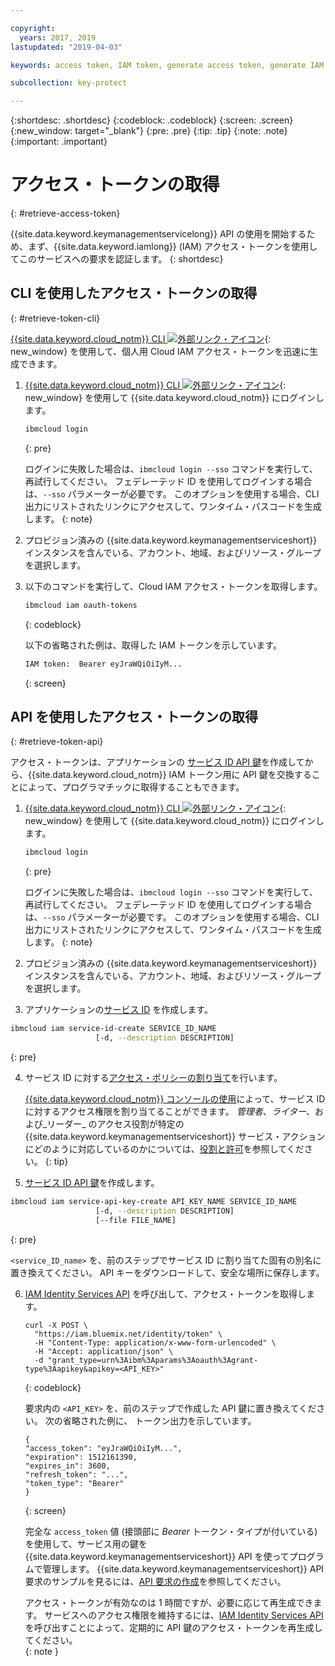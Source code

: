 ```yaml
---

copyright:
  years: 2017, 2019
lastupdated: "2019-04-03"

keywords: access token, IAM token, generate access token, generate IAM token, get access token, get IAM token, IAM token API, IAM token CLI

subcollection: key-protect

---
```


{:shortdesc: .shortdesc}
{:codeblock: .codeblock}
{:screen: .screen}
{:new_window: target="_blank"}
{:pre: .pre}
{:tip: .tip}
{:note: .note}
{:important: .important}

# アクセス・トークンの取得
{: #retrieve-access-token}

{{site.data.keyword.keymanagementservicelong}} API の使用を開始するため、まず、{{site.data.keyword.iamlong}} (IAM) アクセス・トークンを使用してこのサービスへの要求を認証します。
{: shortdesc}

## CLI を使用したアクセス・トークンの取得
{: #retrieve-token-cli}

[{{site.data.keyword.cloud_notm}} CLI ![外部リンク・アイコン](../../icons/launch-glyph.svg "外部リンク・アイコン")](/docs/cli?topic=cloud-cli-ibmcloud-cli){: new_window} を使用して、個人用 Cloud IAM アクセス・トークンを迅速に生成できます。

1. [{{site.data.keyword.cloud_notm}} CLI ![外部リンク・アイコン](../../icons/launch-glyph.svg "外部リンク・アイコン")](/docs/cli?topic=cloud-cli-ibmcloud-cli){: new_window} を使用して {{site.data.keyword.cloud_notm}} にログインします。

    ```sh
    ibmcloud login 
    ```
    {: pre}

    ログインに失敗した場合は、`ibmcloud login --sso` コマンドを実行して、再試行してください。 フェデレーテッド ID を使用してログインする場合は、`--sso` パラメーターが必要です。 このオプションを使用する場合、CLI 出力にリストされたリンクにアクセスして、ワンタイム・パスコードを生成します。
    {: note}

2. プロビジョン済みの {{site.data.keyword.keymanagementserviceshort}} インスタンスを含んでいる、アカウント、地域、およびリソース・グループを選択します。

3. 以下のコマンドを実行して、Cloud IAM アクセス・トークンを取得します。

    ```sh
    ibmcloud iam oauth-tokens
    ```
    {: codeblock}

    以下の省略された例は、取得した IAM トークンを示しています。

    ```sh
    IAM token:  Bearer eyJraWQiOiIyM...
    ```
    {: screen}

## API を使用したアクセス・トークンの取得
{: #retrieve-token-api}

アクセス・トークンは、アプリケーションの [サービス ID API 鍵](/docs/iam?topic=iam-serviceidapikeys)を作成してから、{{site.data.keyword.cloud_notm}} IAM トークン用に API 鍵を交換することによって、プログラマチックに取得することもできます。

1. [{{site.data.keyword.cloud_notm}} CLI ![外部リンク・アイコン](../../icons/launch-glyph.svg "外部リンク・アイコン")](/docs/cli?topic=cloud-cli-ibmcloud-cli){: new_window} を使用して {{site.data.keyword.cloud_notm}} にログインします。

    ```sh
    ibmcloud login 
    ```
    {: pre}

    ログインに失敗した場合は、`ibmcloud login --sso` コマンドを実行して、再試行してください。 フェデレーテッド ID を使用してログインする場合は、`--sso` パラメーターが必要です。 このオプションを使用する場合、CLI 出力にリストされたリンクにアクセスして、ワンタイム・パスコードを生成します。
    {: note}

2. プロビジョン済みの {{site.data.keyword.keymanagementserviceshort}} インスタンスを含んでいる、アカウント、地域、およびリソース・グループを選択します。

3. アプリケーションの[サービス ID](/docs/iam?topic=iam-serviceids#creating-a-service-id) を作成します。

  ```sh
  ibmcloud iam service-id-create SERVICE_ID_NAME
                     [-d, --description DESCRIPTION]
  ```
  {: pre}

4. サービス ID に対する[アクセス・ポリシーの割り当て](/docs/iam?topic=iam-serviceidpolicy)を行います。

    [{{site.data.keyword.cloud_notm}} コンソールの使用](/docs/iam?topic=iam-serviceidpolicy#access_new)によって、サービス ID に対するアクセス権限を割り当てることができます。 _管理者_、_ライター_、および_リーダー_ のアクセス役割が特定の {{site.data.keyword.keymanagementserviceshort}} サービス・アクションにどのように対応しているのかについては、[役割と許可](/docs/services/key-protect?topic=key-protect-manage-access#roles)を参照してください。
    {: tip}

5. [サービス ID API 鍵](/docs/iam?topic=iam-serviceidapikeys)を作成します。

  ```sh
  ibmcloud iam service-api-key-create API_KEY_NAME SERVICE_ID_NAME
                     [-d, --description DESCRIPTION]
                     [--file FILE_NAME]
  ```
  {: pre}

  `<service_ID_name>` を、前のステップでサービス ID に割り当てた固有の別名に置き換えてください。 API キーをダウンロードして、安全な場所に保存します。 

6. [IAM Identity Services API](https://{DomainName}/apidocs/iam-identity-token-api) を呼び出して、アクセス・トークンを取得します。

    ```cURL
    curl -X POST \
      "https://iam.bluemix.net/identity/token" \
      -H "Content-Type: application/x-www-form-urlencoded" \
      -H "Accept: application/json" \
      -d "grant_type=urn%3Aibm%3Aparams%3Aoauth%3Agrant-type%3Aapikey&apikey=<API_KEY>"
    ```
    {: codeblock}

    要求内の `<API_KEY>` を、前のステップで作成した API 鍵に置き換えてください。 次の省略された例に、 トークン出力を示しています。

    ```
    {
    "access_token": "eyJraWQiOiIyM...",
    "expiration": 1512161390,
    "expires_in": 3600,
    "refresh_token": "...",
    "token_type": "Bearer"
    }
    ```
    {: screen}

    完全な `access_token` 値 (接頭部に _Bearer_ トークン・タイプが付いている) を使用して、サービス用の鍵を {{site.data.keyword.keymanagementserviceshort}} API を使ってプログラムで管理します。 {{site.data.keyword.keymanagementserviceshort}} API 要求のサンプルを見るには、[API 要求の作成](/docs/services/key-protect?topic=key-protect-set-up-api#form-api-request)を参照してください。

    アクセス・トークンが有効なのは 1 時間ですが、必要に応じて再生成できます。 サービスへのアクセス権限を維持するには、[IAM Identity Services API](https://{DomainName}/apidocs/iam-identity-token-api) を呼び出すことによって、定期的に API 鍵のアクセス・トークンを再生成してください。   
    {: note }

    <!--You can also pipe the output to `jq`, and then grab only the `access_token` value `| jq .access_token-->

    <!--You use IBM® Cloud Identity and Access Management (IAM) tokens to make authenticated requests to IBM Watson™ services without embedding service credentials in every call. IAM authentication uses access tokens for authentication, which you acquire by sending a request with an API key.-->
